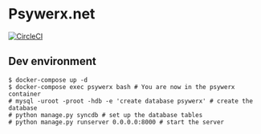 # Psywerx.net

[![CircleCI](https://circleci.com/gh/Psywerx/psywerx.svg?style=svg)](https://circleci.com/gh/Psywerx/psywerx)

## Dev environment

```
$ docker-compose up -d
$ docker-compose exec psywerx bash # You are now in the psywerx container
# mysql -uroot -proot -hdb -e 'create database psywerx' # create the database
# python manage.py syncdb # set up the database tables
# python manage.py runserver 0.0.0.0:8000 # start the server
```
